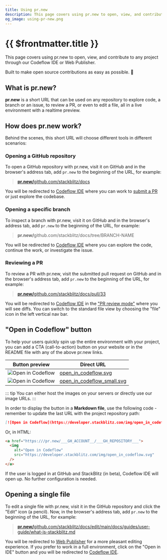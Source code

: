 ```yaml
---
title: Using pr.new
description: This page covers using pr.new to open, view, and contribute to any project through our Codeflow IDE or Web Publisher.
og_image: using-pr-new.png
---
```


# {{ $frontmatter.title }}

This page covers using pr.new to open, view, and contribute to any project through our Codeflow IDE or Web Publisher.

Built to make open source contributions as easy as possible. 🥰

## What is pr.new?

**pr.new** is a short URL that can be used on any repository to explore code, a branch or an issue, to review a PR, or even to edit a file, all in a live environment with a realtime preview.

## How does pr.new work?

Behind the scenes, this short URL will choose different tools in different scenarios:

<!-- TODO: graph -->

### Opening a GitHub repository

To open a GitHub repository with pr.new, visit it on GitHub and in the browser's address tab, add `pr.new` to the beginning of the URL, for example:

> <a href="https://pr.new/github.com/stackblitz/docs" target="_blank" rel="noopener noreferrer"><b>pr.new/</b>github.com/stackblitz/docs</a>

You will be redirected to [Codeflow IDE](./working-in-codeflow-ide) where you can work to [submit a PR](./working-in-codeflow-ide#submitting-a-pr) or just explore the codebase.

### Opening a specific branch 

To inspect a branch with pr.new, visit it on GitHub and in the browser's address tab, add `pr.new` to the beginning of the URL, for example:

> <b>pr.new/</b>github.com/stackblitz/docs/tree/BRANCH-NAME

You will be redirected to [Codeflow IDE](./working-in-codeflow-ide) where you can explore the code, continue the work, or investigate the issue.

### Reviewing a PR

To review a PR with pr.new, visit the submitted pull request on GitHub and in the browser's address tab, add `pr.new` to the beginning of the URL, for example:

> <a href="https://pr.new/github.com/stackblitz/docs/pull/33" target="_blank" rel="noopener noreferrer"><b>pr.new/</b>github.com/stackblitz/docs/pull/33</a>

You will be redirected to [Codeflow IDE](./working-in-codeflow-ide) in the ["PR review mode"](./working-in-codeflow-ide#reviewing-a-pr-with-codeflow-ide) where you will see diffs. You can switch to the standard file view by choosing the "file" icon in the left vertical nav bar.

## "Open in Codeflow" button

To help your users quickly spin up the entire environment with your project, you can add a CTA (call-to-action) button on your website or in the README file with any of the above pr.new links. 

| Button preview | Direct URL |
| --- | --- |
| <img alt="Open in Codeflow" src="https://developer.stackblitz.com/img/open_in_codeflow.svg" /> | <a href="https://developer.stackblitz.com/img/open_in_codeflow.svg" target="_blank">open_in_codeflow.svg</a> |
| <img alt="Open in Codeflow" src="https://developer.stackblitz.com/img/open_in_codeflow_small.svg" /> | <a href="https://developer.stackblitz.com/img/open_in_codeflow_small.svg" target="_blank">open_in_codeflow_small.svg</a> |

::: tip
You can either host the images on your servers or directly use our image URLs.
:::

In order to display the button in a **Markdown file**, use the following code - remember to update the last URL with the project repository path:

```md
[![Open in Codeflow](https://developer.stackblitz.com/img/open_in_codeflow.svg)](https:///pr.new/___GH_ACCOUNT__/___GH_REPOSITORY___)
```

Or, in HTML:

```html
<a href="https:///pr.new/___GH_ACCOUNT__/___GH_REPOSITORY___">
  <img
    alt="Open in Codeflow"
    src="https://developer.stackblitz.com/img/open_in_codeflow.svg"
  />
</a>
```

If the user is logged in at GitHub and StackBlitz (in beta), Codeflow IDE will open up. No further configuration is needed. 

## Opening a single file

To edit a single file with pr.new, visit it in the GitHub repository and click the "Edit" icon (a pencil). Now, in the browser's address tab, add `pr.new` to the beginning of the URL, for example:

> <a href="https://pr.new/github.com/stackblitz/docs/edit/main/docs/guides/user-guide/what-is-stackblitz.md" target="_blank" rel="noopener noreferrer"><b>pr.new/</b>github.com/stackblitz/docs/edit/main/docs/guides/user-guide/what-is-stackblitz.md</a>

You will be redirected to [Web Publisher](./content-updates-with-web-publisher) for a more pleasant editing experience. If you prefer to work in a full environment, click on the "Open in IDE" button and you will be redirected to [Codeflow IDE](./working-in-codeflow-ide).